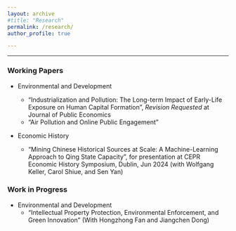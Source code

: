 ```yaml
---
layout: archive
#title: "Research"
permalink: /research/
author_profile: true

---
```


---
### Working Papers
* Environmental and Development
  * “Industrialization and Pollution: The Long-term Impact of Early-Life Exposure on Human Capital Formation”, *Revision Requested* at Journal of Public Economics
  * “Air Pollution and Online Public Engagement”

* Economic History
  * “Mining Chinese Historical Sources at Scale: A Machine-Learning Approach to Qing State Capacity”, for presentation at CEPR Economic History Symposium, Dublin, Jun 2024 (with Wolfgang Keller, Carol Shiue, and Sen Yan)

### Work in Progress
* Environmental and Development
  * “Intellectual Property Protection, Environmental Enforcement, and Green Innovation” (With Hongzhong Fan and Jiangchen Dong)

